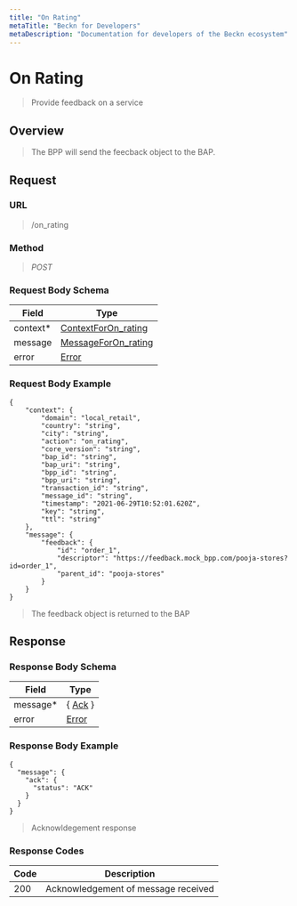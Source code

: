 ```yaml
---
title: "On Rating"
metaTitle: "Beckn for Developers"
metaDescription: "Documentation for developers of the Beckn ecosystem"
---
```


On Rating
===================

>   Provide feedback on a service

Overview
--------

>   The BPP will send the feecback object to the BAP.

Request
-------

### URL

>   /on_rating

### Method

>  *POST*

### Request Body Schema

|**Field**|**Type**|
|---------|--------|
|context*|[ContextForOn_rating](/Core/01_Transaction%20Layer%20Specification/Latest/Schema%20Reference/contextforon_rating)|
|message| [MessageForOn_rating](/Core/01_Transaction%20Layer%20Specification/Latest/Schema%20Reference/messageforon_rating) |
|error| [Error](/Core/01_Transaction%20Layer%20Specification/Latest/Schema%20Reference/error) |

### Request Body Example

```
{
    "context": {
        "domain": "local_retail",
        "country": "string",
        "city": "string",
        "action": "on_rating",
        "core_version": "string",
        "bap_id": "string",
        "bap_uri": "string",
        "bpp_id": "string",
        "bpp_uri": "string",
        "transaction_id": "string",
        "message_id": "string",
        "timestamp": "2021-06-29T10:52:01.620Z",
        "key": "string",
        "ttl": "string"
    },
    "message": {
        "feedback": {
            "id": "order_1",
            "descriptor": "https://feedback.mock_bpp.com/pooja-stores?id=order_1",
            "parent_id": "pooja-stores"
        }
    }
}
```

>   The feedback object is returned to the BAP

Response
--------

### Response Body Schema

|**Field**|**Type**|
|---------|--------|
|message*|{ [Ack](/Core/01_Transaction%20Layer%20Specification/Latest/Schema%20Reference/ack) }|
|error| [Error](/Core/01_Transaction%20Layer%20Specification/Latest/Schema%20Reference/error) |

### Response Body Example

```
{
  "message": {
    "ack": {
      "status": "ACK"
    }
  }
}
```

> Acknowldegement response

### Response Codes

| **Code**       | **Description** |
|----------------|-----------------|
| 200 | Acknowledgement of message received   |
